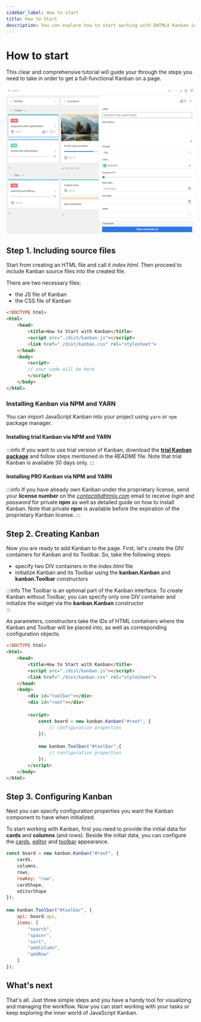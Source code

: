 ```yaml
---
sidebar_label: How to start
title: How to Start
description: You can explore how to start working with DHTMLX Kanban in the documentation of the DHTMLX JavaScript Kanban library. Browse developer guides and API reference, try out code examples and live demos, and download a free 30-day evaluation version of DHTMLX Kanban.
---
```


# How to start

This clear and comprehensive tutorial will guide your through the steps you need to take in order to get a full-functional Kanban on a page.

![JS Kanban Main](assets/js_kanban_editor.png)

## Step 1. Including source files

Start from creating an HTML file and call it *index.html*. Then proceed to include Kanban source files into the created file.

There are two necessary files:

- the JS file of Kanban
- the CSS file of Kanban

~~~html {5-6} title="index.html"
<!DOCTYPE html>
<html>
    <head>
        <title>How to Start with Kanban</title>
        <script src="./dist/kanban.js"></script>   
        <link href="./dist/kanban.css" rel="stylesheet">
    </head>
    <body>
        <script>
        // your code will be here
        </script>
    </body>
</html>
~~~

### Installing Kanban via NPM and YARN

You can import JavaScript Kanban into your project using `yarn` or `npm` package manager.

#### Installing trial Kanban via NPM and YARN

:::info
If you want to use trial version of Kanban, download the [**trial Kanban package**](https://dhtmlx.com/docs/products/dhtmlxKanban/download.shtml) and follow steps mentioned in the *README* file. Note that trial Kanban is available 30 days only.
:::

#### Installing PRO Kanban via NPM and YARN

:::info
If you have already own Kanban under the proprietary license, send your **license number** on the *contact@dhtmlx.com* email to receive *login* and *password* for private **npm** as well as detailed guide on how to install Kanban. Note that private **npm** is available before the expiration of the proprietary Kanban license.
:::

## Step 2. Creating Kanban

Now you are ready to add Kanban to the page. First, let's create the DIV containers for Kanban and its Toolbar. So, take the following steps:

- specify two DIV containers in the *index.html* file
- initialize Kanban and its Toolbar using the **kanban.Kanban** and **kanban.Toolbar** constructors

:::info
The Toolbar is an optional part of the Kanban interface. To create Kanban without Toolbar, you can specify only one DIV container and initialize the widget via the **kanban.Kanban** constructor  
:::

As parameters, constructors take the IDs of HTML containers where the Kanban and Toolbar will be placed into, as well as corresponding configuration objects.

~~~html {9-10,13-15,17-19} title="index.html"
<!DOCTYPE html>
<html>
    <head>
        <title>How to Start with Kanban</title>
        <script src="./dist/kanban.js"></script>   
        <link href="./dist/kanban.css" rel="stylesheet">  
    </head>
    <body>
        <div id="toolbar"></div>
        <div id="root"></div>

        <script>
            const board = new kanban.Kanban("#root", {
                // configuration properties
            });

            new kanban.Toolbar("#toolbar",{
                // configuration properties
            });
        </script>
    </body>
</html>
~~~

## Step 3. Configuring Kanban

Next you can specify configuration properties you want the Kanban component to have when initialized.

To start working with Kanban, first you need to provide the initial data for **cards** and **columns** (and *rows*).
Beside the initial data, you can configure the [cards](../guides/configuration#cards), [editor](../guides/configuration#editor) and [toolbar](../guides/configuration#toolbar) appearance.

~~~jsx {2-7,11-18}
const board = new kanban.Kanban("#root", {
    cards,
    columns,
    rows,
    rowKey: "row",
    cardShape,
    editorShape
});

new kanban.Toolbar("#toolbar", {
    api: board.api,
    items: [
        "search",
        "spacer",
        "sort",
        "addColumn",
        "addRow"
    ]
});
~~~

## What's next

That's all. Just three simple steps and you have a handy tool for visualizing and managing the workflow. Now you can start working with your tasks or keep exploring the inner world of JavaScript Kanban.

